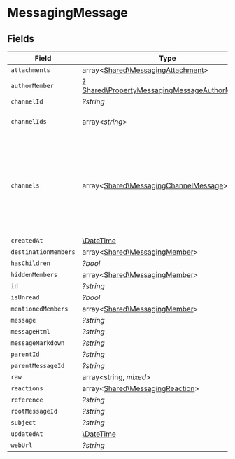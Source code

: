 # MessagingMessage


## Fields

| Field                                                                                                                   | Type                                                                                                                    | Required                                                                                                                | Description                                                                                                             |
| ----------------------------------------------------------------------------------------------------------------------- | ----------------------------------------------------------------------------------------------------------------------- | ----------------------------------------------------------------------------------------------------------------------- | ----------------------------------------------------------------------------------------------------------------------- |
| `attachments`                                                                                                           | array<[Shared\MessagingAttachment](../../Models/Shared/MessagingAttachment.md)>                                         | :heavy_minus_sign:                                                                                                      | N/A                                                                                                                     |
| `authorMember`                                                                                                          | [?Shared\PropertyMessagingMessageAuthorMember](../../Models/Shared/PropertyMessagingMessageAuthorMember.md)             | :heavy_minus_sign:                                                                                                      | N/A                                                                                                                     |
| `channelId`                                                                                                             | *?string*                                                                                                               | :heavy_minus_sign:                                                                                                      | N/A                                                                                                                     |
| `channelIds`                                                                                                            | array<*string*>                                                                                                         | :heavy_minus_sign:                                                                                                      | @deprecated; use channels instead                                                                                       |
| `channels`                                                                                                              | array<[Shared\MessagingChannelMessage](../../Models/Shared/MessagingChannelMessage.md)>                                 | :heavy_minus_sign:                                                                                                      | Represents the names of all channels to which the message is sent. Identifies the channels where the message is posted. |
| `createdAt`                                                                                                             | [\DateTime](https://www.php.net/manual/en/class.datetime.php)                                                           | :heavy_minus_sign:                                                                                                      | N/A                                                                                                                     |
| `destinationMembers`                                                                                                    | array<[Shared\MessagingMember](../../Models/Shared/MessagingMember.md)>                                                 | :heavy_minus_sign:                                                                                                      | N/A                                                                                                                     |
| `hasChildren`                                                                                                           | *?bool*                                                                                                                 | :heavy_minus_sign:                                                                                                      | N/A                                                                                                                     |
| `hiddenMembers`                                                                                                         | array<[Shared\MessagingMember](../../Models/Shared/MessagingMember.md)>                                                 | :heavy_minus_sign:                                                                                                      | N/A                                                                                                                     |
| `id`                                                                                                                    | *?string*                                                                                                               | :heavy_minus_sign:                                                                                                      | N/A                                                                                                                     |
| `isUnread`                                                                                                              | *?bool*                                                                                                                 | :heavy_minus_sign:                                                                                                      | N/A                                                                                                                     |
| `mentionedMembers`                                                                                                      | array<[Shared\MessagingMember](../../Models/Shared/MessagingMember.md)>                                                 | :heavy_minus_sign:                                                                                                      | N/A                                                                                                                     |
| `message`                                                                                                               | *?string*                                                                                                               | :heavy_minus_sign:                                                                                                      | N/A                                                                                                                     |
| `messageHtml`                                                                                                           | *?string*                                                                                                               | :heavy_minus_sign:                                                                                                      | N/A                                                                                                                     |
| `messageMarkdown`                                                                                                       | *?string*                                                                                                               | :heavy_minus_sign:                                                                                                      | N/A                                                                                                                     |
| `parentId`                                                                                                              | *?string*                                                                                                               | :heavy_minus_sign:                                                                                                      | N/A                                                                                                                     |
| `parentMessageId`                                                                                                       | *?string*                                                                                                               | :heavy_minus_sign:                                                                                                      | N/A                                                                                                                     |
| `raw`                                                                                                                   | array<string, *mixed*>                                                                                                  | :heavy_minus_sign:                                                                                                      | N/A                                                                                                                     |
| `reactions`                                                                                                             | array<[Shared\MessagingReaction](../../Models/Shared/MessagingReaction.md)>                                             | :heavy_minus_sign:                                                                                                      | N/A                                                                                                                     |
| `reference`                                                                                                             | *?string*                                                                                                               | :heavy_minus_sign:                                                                                                      | N/A                                                                                                                     |
| `rootMessageId`                                                                                                         | *?string*                                                                                                               | :heavy_minus_sign:                                                                                                      | N/A                                                                                                                     |
| `subject`                                                                                                               | *?string*                                                                                                               | :heavy_minus_sign:                                                                                                      | N/A                                                                                                                     |
| `updatedAt`                                                                                                             | [\DateTime](https://www.php.net/manual/en/class.datetime.php)                                                           | :heavy_minus_sign:                                                                                                      | N/A                                                                                                                     |
| `webUrl`                                                                                                                | *?string*                                                                                                               | :heavy_minus_sign:                                                                                                      | N/A                                                                                                                     |